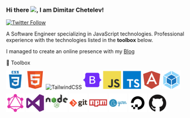 ### Hi there <img src="https://raw.githubusercontent.com/MartinHeinz/MartinHeinz/master/wave.gif" width="30px">, I am Dimitar Chetelev!

[![Twitter Follow](https://img.shields.io/twitter/follow/dimitarchetelev?label=People%20following%20me%20on%20Twitter&style=social)](https://twitter.com/intent/follow?screen_name=dimitarchetelev)

A Software Engineer specializing in JavaScript technologies. Professional experience with the technologies listed in the **toolbox** below.

I managed to create an online presence with my [Blog](https://dimitarc.com)

🧰 Toolbox

<img src="https://github.com/devicons/devicon/blob/master/icons/css3/css3-plain-wordmark.svg" alt="CSS" width="50" height="50"/> <img src="https://github.com/devicons/devicon/blob/master/icons/html5/html5-original.svg" alt="HTML" width="50" height="50"/> <img src="https://cdn.worldvectorlogo.com/logos/tailwindcss.svg" alt="TailwindCSS" width="50" height="50"/> 
<img src="https://github.com/devicons/devicon/blob/master/icons/bootstrap/bootstrap-plain.svg" alt="Bootstrap" width="50" height="50"/>
<img src="https://github.com/devicons/devicon/blob/master/icons/javascript/javascript-original.svg" alt="JavaScript" width="50" height="50"/> 
<img src="https://github.com/devicons/devicon/blob/master/icons/typescript/typescript-plain.svg" alt="TypeScript" width="50" height="50"/>
<img src="https://github.com/devicons/devicon/blob/master/icons/angularjs/angularjs-plain.svg" alt="Angular" width="50" height="50"/>
<img src="https://github.com/devicons/devicon/blob/master/icons/webpack/webpack-original.svg" alt="webpack" width="50" height="50"/>
<img src="https://github.com/devicons/devicon/blob/master/icons/graphql/graphql-plain.svg" alt="GraphQL" width="50" height="50"/>
<img src="https://github.com/devicons/devicon/blob/master/icons/visualstudio/visualstudio-plain.svg" alt="vscode" width="50" height="50"/>
<img src="https://github.com/devicons/devicon/blob/master/icons/nodejs/nodejs-original-wordmark.svg" alt="NodeJS" width="60" height="60"/>
<img src="https://github.com/devicons/devicon/blob/master/icons/git/git-original-wordmark.svg" alt="Git" width="50" height="50"/>
<img src="https://github.com/devicons/devicon/blob/master/icons/npm/npm-original-wordmark.svg" alt="npm" width="50" height="50"/> 
<img src="https://github.com/devicons/devicon/blob/master/icons/yarn/yarn-original-wordmark.svg" alt="yarn" width="50" height="50"/> 
<img src="https://github.com/devicons/devicon/blob/master/icons/digitalocean/digitalocean-plain.svg" alt="digitalocean" width="50" height="50"/> 
<img src="https://github.com/devicons/devicon/blob/master/icons/github/github-original.svg" alt="github" width="50" height="50"/> 
